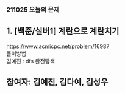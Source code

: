 ### 211025 오늘의 문제
## 1. [백준/실버1] 계란으로 계란치기
https://www.acmicpc.net/problem/16987  
풀이방법  
김예진 : dfs 완전탐색


## 참여자: 김예진, 김다예, 김성우
